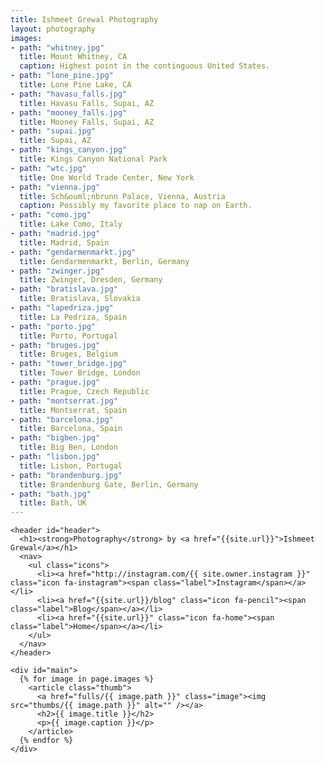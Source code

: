 ```yaml
---
title: Ishmeet Grewal Photography
layout: photography
images:
- path: "whitney.jpg"
  title: Mount Whitney, CA
  caption: Highest point in the continguous United States.
- path: "lone_pine.jpg"
  title: Lone Pine Lake, CA
- path: "havasu_falls.jpg"
  title: Havasu Falls, Supai, AZ
- path: "mooney_falls.jpg"
  title: Mooney Falls, Supai, AZ
- path: "supai.jpg"
  title: Supai, AZ
- path: "kings_canyon.jpg"
  title: Kings Canyon National Park
- path: "wtc.jpg"
  title: One World Trade Center, New York
- path: "vienna.jpg"
  title: Sch&ouml;nbrunn Palace, Vienna, Austria
  caption: Possibly my favorite place to nap on Earth.
- path: "como.jpg"
  title: Lake Como, Italy
- path: "madrid.jpg"
  title: Madrid, Spain
- path: "gendarmenmarkt.jpg"
  title: Gendarmenmarkt, Berlin, Germany
- path: "zwinger.jpg"
  title: Zwinger, Dresden, Germany
- path: "bratislava.jpg"
  title: Bratislava, Slovakia
- path: "lapedriza.jpg"
  title: La Pedriza, Spain
- path: "porto.jpg"
  title: Porto, Portugal
- path: "bruges.jpg"
  title: Bruges, Belgium
- path: "tower_bridge.jpg"
  title: Tower Bridge, London
- path: "prague.jpg"
  title: Prague, Czech Republic
- path: "montserrat.jpg"
  title: Montserrat, Spain
- path: "barcelona.jpg"
  title: Barcelona, Spain
- path: "bigben.jpg"
  title: Big Ben, London
- path: "lisbon.jpg"
  title: Lisbon, Portugal
- path: "brandenburg.jpg"
  title: Brandenburg Gate, Berlin, Germany
- path: "bath.jpg"
  title: Bath, UK
---
```


<div id="wrapper">

  <!-- Header -->
    <header id="header">
      <h1><strong>Photography</strong> by <a href="{{site.url}}">Ishmeet Grewal</a></h1>
      <nav>
        <ul class="icons">
          <li><a href="http://instagram.com/{{ site.owner.instagram }}" class="icon fa-instagram"><span class="label">Instagram</span></a></li>
          <li><a href="{{site.url}}/blog" class="icon fa-pencil"><span class="label">Blog</span></a></li>
          <li><a href="{{site.url}}" class="icon fa-home"><span class="label">Home</span></a></li>
        </ul>
      </nav>
    </header>

  <!-- Main -->
    <div id="main">
      {% for image in page.images %}
        <article class="thumb">
          <a href="fulls/{{ image.path }}" class="image"><img src="thumbs/{{ image.path }}" alt="" /></a>
          <h2>{{ image.title }}</h2>
          <p>{{ image.caption }}</p>
        </article>
      {% endfor %}
    </div>

</div>
